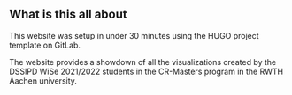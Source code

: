 ## What is this all about

This website was setup in under 30 minutes using the HUGO project template on GitLab.

The website provides a showdown of all the visualizations created by the DSSIPD WiSe 2021/2022 students in the CR-Masters program in the RWTH Aachen university.
